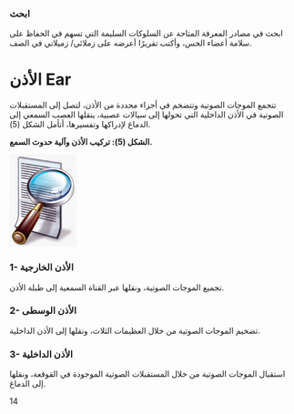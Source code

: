 ### ابحث
ابحث في مصادر المعرفة المتاحة عن السلوكات السليمة التي تسهم في الحفاظ على سلامة أعضاء الحس، وأكتب تقريرًا أعرضه على زملائي/ زميلاتي في الصف.

# الأذن Ear

تتجمع الموجات الصوتية وتتضخم في أجزاء محددة من الأذن، لتصل إلى المستقبلات الصوتية في الأذن الداخلية التي تحولها إلى سيالات عصبية، ينقلها العصب السمعي إلى الدماغ لإدراكها وتفسيرها، أتأمل الشكل (5).

**الشكل (5): تركيب الأذن وآلية حدوث السمع.**

![رسم توضيحي لتركيب الأذن البشرية، يوضح الأجزاء الثلاثة: الأذن الخارجية والوسطى والداخلية. التسميات تشير إلى الصيوان، القناة السمعية، غشاء الطبلة، العظيمات الثلاث (المطرقة، السندان، الركاب)، القوقعة، والعصب السمعي.](../illustrative_images/page_1/img_0.png)

### 1- الأذن الخارجية
تجميع الموجات الصوتية، ونقلها عبر القناة السمعية إلى طبلة الأذن.

### 2- الأذن الوسطى
تضخيم الموجات الصوتية من خلال العظيمات الثلاث، ونقلها إلى الأذن الداخلية.

### 3- الأذن الداخلية
استقبال الموجات الصوتية من خلال المستقبلات الصوتية الموجودة في القوقعة، ونقلها إلى الدماغ.

14